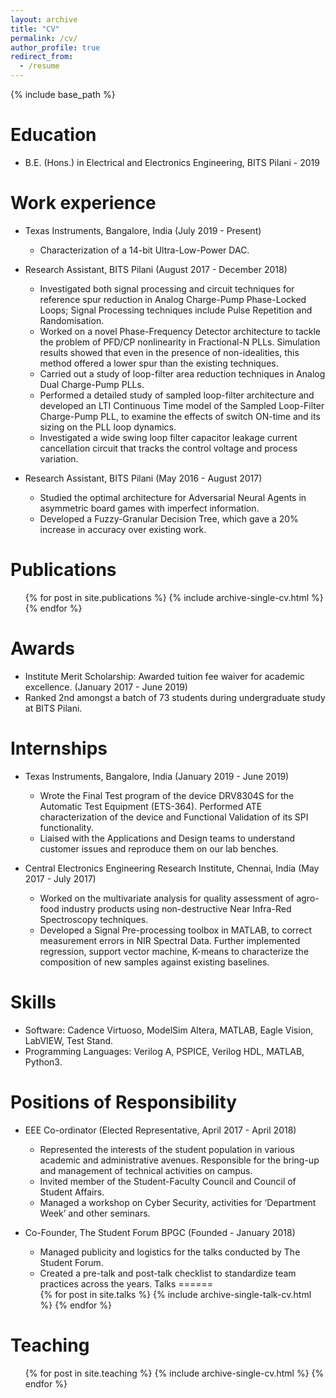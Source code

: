 ```yaml
---
layout: archive
title: "CV"
permalink: /cv/
author_profile: true
redirect_from:
  - /resume
---
```


{% include base_path %}

Education
======
* B.E. (Hons.) in Electrical and Electronics Engineering, BITS Pilani - 2019

Work experience
======
* Texas Instruments, Bangalore, India (July 2019 - Present)
  * Characterization of a 14-bit Ultra-Low-Power DAC. 

* Research Assistant, BITS Pilani (August 2017 - December 2018)
  * Investigated both signal processing and circuit techniques for reference spur reduction in Analog Charge-Pump Phase-Locked Loops; Signal Processing techniques include Pulse Repetition and Randomisation.
  * Worked on a novel Phase-Frequency Detector architecture to tackle the problem of PFD/CP nonlinearity in Fractional-N PLLs. Simulation results showed that even in the presence of non-idealities, this method offered a lower spur than the existing techniques.
  * Carried out a study of loop-filter area reduction techniques in Analog Dual Charge-Pump PLLs.
  * Performed a detailed study of sampled loop-filter architecture and developed an LTI Continuous Time model of the Sampled Loop-Filter Charge-Pump PLL, to examine the effects of switch ON-time and its sizing on the PLL loop dynamics.
  * Investigated a wide swing loop filter capacitor leakage current cancellation circuit that tracks the control voltage and process variation.
  
* Research Assistant, BITS Pilani (May 2016 - August 2017)
  * Studied the optimal architecture for Adversarial Neural Agents in asymmetric board games with imperfect information.
  * Developed a Fuzzy-Granular Decision Tree, which gave a 20% increase in accuracy over existing work.
  
Publications
======
  <ul>{% for post in site.publications %}
    {% include archive-single-cv.html %}
  {% endfor %}</ul>

Awards
======
* Institute Merit Scholarship: Awarded tuition fee waiver for academic excellence. (January 2017 - June 2019)
* Ranked 2nd amongst a batch of 73 students during undergraduate study at BITS Pilani.

Internships
======
* Texas Instruments, Bangalore, India (January 2019 - June 2019)
  * Wrote the Final Test program of the device DRV8304S for the Automatic Test Equipment (ETS-364). Performed ATE characterization of the device and Functional Validation of its SPI functionality.
  * Liaised with the Applications and Design teams to understand customer issues and reproduce them on our lab benches.
  
* Central Electronics Engineering Research Institute, Chennai, India (May 2017 - July 2017)
  * Worked on the multivariate analysis for quality assessment of agro-food industry products using non-destructive Near Infra-Red Spectroscopy techniques.
  * Developed a Signal Pre-processing toolbox in MATLAB, to correct measurement errors in NIR Spectral Data. Further implemented regression, support vector machine, K-means to characterize the composition of new samples against existing baselines.
 
Skills
======
* Software: Cadence Virtuoso, ModelSim Altera, MATLAB, Eagle Vision, LabVIEW, Test Stand.
* Programming Languages: Verilog A, PSPICE, Verilog HDL, MATLAB, Python3.

Positions of Responsibility
======
* EEE Co-ordinator (Elected Representative, April 2017 - April 2018)
  * Represented the interests of the student population in various academic and administrative avenues. Responsible for the bring-up and management of technical activities on campus.
  * Invited member of the Student-Faculty Council and Council of Student Affairs.
  * Managed a workshop on Cyber Security, activities for ‘Department Week’ and other seminars.

* Co-Founder, The Student Forum BPGC (Founded - January 2018)
  * Managed publicity and logistics for the talks conducted by The Student Forum. 
  * Created a pre-talk and post-talk checklist to standardize team practices across the years.
Talks
======
  <ul>{% for post in site.talks %}
    {% include archive-single-talk-cv.html %}
  {% endfor %}</ul>
  
Teaching
======
  <ul>{% for post in site.teaching %}
    {% include archive-single-cv.html %}
  {% endfor %}</ul>
  
